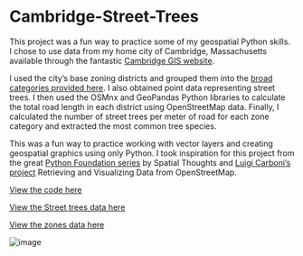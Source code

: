 # Cambridge-Street-Trees

This project was a fun way to practice some of my geospatial Python skills. I chose to use data from my home city of Cambridge, Massachusetts available through the fantastic [Cambridge GIS website](https://www.cambridgema.gov/GIS).

I used the city’s base zoning districts and grouped them into the [broad categories provided here](https://www.cambridgema.gov/-/media/Files/CDD/Maps/Zoning/cddmap_zoning_base_11x17_20240221.pdf). I also obtained point data representing street trees. I then used the OSMnx and GeoPandas Python libraries to calculate the total road length in each district using OpenStreetMap data. Finally, I calculated the number of street trees per meter of road for each zone category and extracted the most common tree species.

This was a fun way to practice working with vector layers and creating geospatial graphics using only Python. I took inspiration for this project from the great [Python Foundation series](https://www.youtube.com/playlist?list=PLppGmFLhQ1HJspXSA0asH9kw1OhlLrxHT) by Spatial Thoughts and [Luigi Carboni’s project](https://nbviewer.org/github/luicarboni/My_Projects/blob/master/Starting_with_OSMnx.ipynb) Retrieving and Visualizing Data from OpenStreetMap.

[View the code here](Cambridge_Zones_Trees.ipynb)

[View the Street trees data here](https://www.cambridgema.gov/GIS/gisdatadictionary/Environmental/ENVIRONMENTAL_StreetTrees)

[View the zones data here](https://www.cambridgema.gov/GIS/gisdatadictionary/CDD/CDD_ZoningDistricts)

![image](https://github.com/user-attachments/assets/e8fc942b-1d7f-4563-9bf5-bfe109570609)
